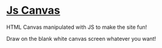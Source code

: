 # [Js Canvas]

HTML Canvas manipulated with JS to make the site fun!

Draw on the blank white canvas screen whatever you want!

[Js Canvas]:https://ayt1da.github.io/Js-Canvas/
